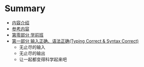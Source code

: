 # Summary

* [内容介绍](README.md)
* [参考内容](reference.md)
* [第零部分 学前班](chapter0/chapter0content.md)
* [第一部分 输入正确、语法正确(Typing Correct & Syntax Correct)](chapter1/chapter1content.md)
   * 无止尽的输入
   * 无止尽的输出
   * 让一起都变得科学起来吧

